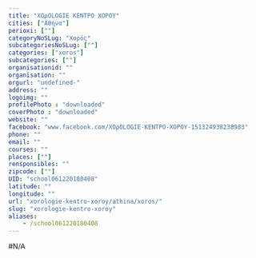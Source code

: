 ```yaml
---
title: "ΧΟρΟLOGIE ΚΕΝΤΡΟ ΧΟΡΟΥ"
cities: ["Αθήνα"]
perioxi: [""]
categoryNoSLug: "Χορός"
subcategoriesNoSLug: [""]
categories: ["xoros"]
subcategories: [""]
organisationid: ""
organisation: ""
orgurl: "undefined-"
address: ""
logoimg: ""
profilePhoto : "downloaded"
coverPhoto : "downloaded"
website: ""
facebook: "www.facebook.com/ΧΟρΟLOGIE-ΚΕΝΤΡΟ-ΧΟΡΟΥ-151324938238983"
phone: ""
email: ""
courses: ""
places: [""]
rensponsibles: ""
zipcode: [""]
UID: "school061220180408"
latitude: ""
longitude: ""
url: "xorologie-kentro-xoroy/athina/xoros/"
slug: "xorologie-kentro-xoroy"
aliases:
    - /school061220180408
---
```





#N/A
